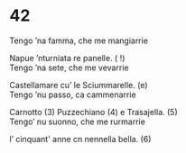 # 42  
  
Tengo ’na famma, che me mangiarrie  
  
Napue ’nturniata re panelle. ( !)  
Tengo ’na sete, che me vevarrie  
  
Castellamare cu’ le Sciummarelle. (e)  
Tengo ’nu passo, ca cammenarrie  
  
Carnotto (3) Puzzechiano (4) e Trasajella. (5)  
Tengo’ nu suonno, che me rurmarrie  
  
l’ cinquant' anne cn nennella bella. (6)  
  
  
